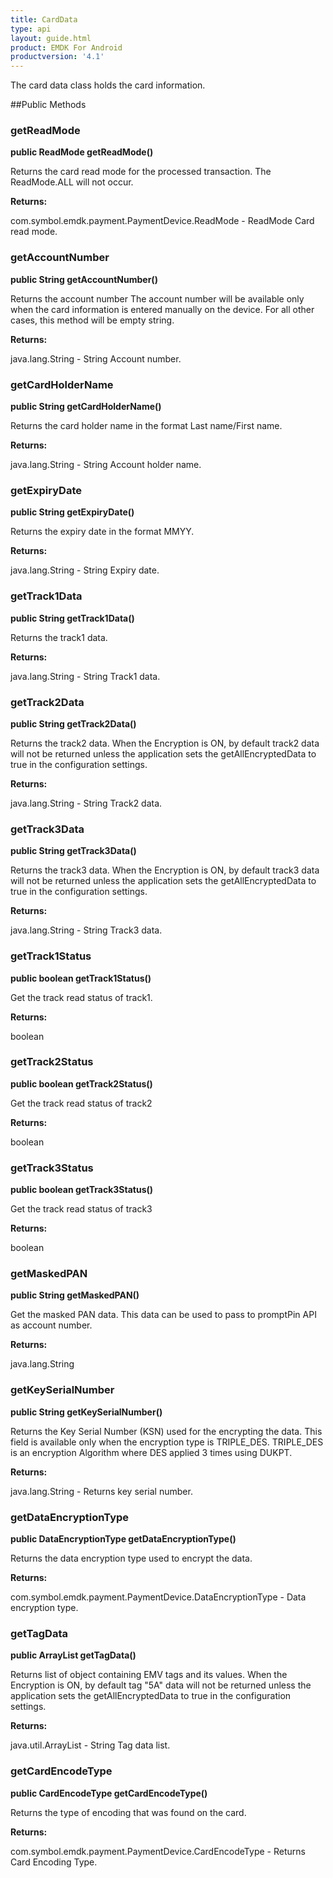 ```yaml
---
title: CardData
type: api
layout: guide.html
product: EMDK For Android
productversion: '4.1'
---
```



The card data class holds the card information.

##Public Methods

### getReadMode

**public ReadMode getReadMode()**

Returns the card read mode for the processed transaction. The ReadMode.ALL will not occur.

**Returns:**

com.symbol.emdk.payment.PaymentDevice.ReadMode - ReadMode Card read mode.

### getAccountNumber

**public String getAccountNumber()**

Returns the account number
 The account number will be available only when the card information is entered manually on the device.
 For all other cases, this method will be empty string.

**Returns:**

java.lang.String - String Account number.

### getCardHolderName

**public String getCardHolderName()**

Returns the card holder name in the format Last name/First name.

**Returns:**

java.lang.String - String Account holder name.

### getExpiryDate

**public String getExpiryDate()**

Returns the expiry date in the format MMYY.

**Returns:**

java.lang.String - String Expiry date.

### getTrack1Data

**public String getTrack1Data()**

Returns the track1 data.

**Returns:**

java.lang.String - String Track1 data.

### getTrack2Data

**public String getTrack2Data()**

Returns the track2 data.
 When the Encryption is ON, by default track2 data will not be returned unless the application
 sets the getAllEncryptedData to true in the configuration settings.

**Returns:**

java.lang.String - String Track2 data.

### getTrack3Data

**public String getTrack3Data()**

Returns the track3 data. 
 When the Encryption is ON, by default track3 data will not be returned unless the application 
 sets the getAllEncryptedData to true in the configuration settings.

**Returns:**

java.lang.String - String Track3 data.

### getTrack1Status

**public boolean getTrack1Status()**

Get the track read status of track1.

**Returns:**

boolean

### getTrack2Status

**public boolean getTrack2Status()**

Get the track read status of track2

**Returns:**

boolean

### getTrack3Status

**public boolean getTrack3Status()**

Get the track read status of  track3

**Returns:**

boolean

### getMaskedPAN

**public String getMaskedPAN()**

Get the  masked PAN data. This data can be used to pass to promptPin API as account number.

**Returns:**

java.lang.String

### getKeySerialNumber

**public String getKeySerialNumber()**

Returns the Key Serial Number (KSN) used for the encrypting the data.
 This field is available only when the encryption type is TRIPLE_DES. 
 TRIPLE_DES is an encryption Algorithm where DES applied 3 times using
 DUKPT.

**Returns:**

java.lang.String - Returns key serial number.

### getDataEncryptionType

**public DataEncryptionType getDataEncryptionType()**

Returns the data encryption type used to encrypt the data.

**Returns:**

com.symbol.emdk.payment.PaymentDevice.DataEncryptionType - Data encryption type.

### getTagData

**public ArrayList getTagData()**

Returns list of object containing EMV tags and its values.
 When the Encryption is ON, by default tag "5A" data will not be returned unless the application 
 sets the getAllEncryptedData to true in the configuration settings.

**Returns:**

java.util.ArrayList - String Tag data list.

### getCardEncodeType

**public CardEncodeType getCardEncodeType()**

Returns the type of encoding that was found on the card.

**Returns:**

com.symbol.emdk.payment.PaymentDevice.CardEncodeType - Returns Card Encoding Type.









